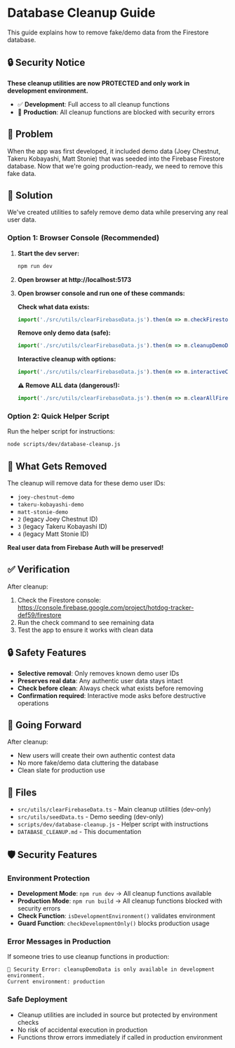 # Database Cleanup Guide

This guide explains how to remove fake/demo data from the Firestore database.

## 🔒 Security Notice

**These cleanup utilities are now PROTECTED and only work in development environment.**

- ✅ **Development**: Full access to all cleanup functions
- 🚨 **Production**: All cleanup functions are blocked with security errors

## 🎯 Problem

When the app was first developed, it included demo data (Joey Chestnut, Takeru Kobayashi, Matt Stonie) that was seeded into the Firebase Firestore database. Now that we're going production-ready, we need to remove this fake data.

## 🧹 Solution

We've created utilities to safely remove demo data while preserving any real user data.

### Option 1: Browser Console (Recommended)

1. **Start the dev server:**
   ```bash
   npm run dev
   ```

2. **Open browser at http://localhost:5173**

3. **Open browser console and run one of these commands:**

   **Check what data exists:**
   ```javascript
   import('./src/utils/clearFirebaseData.js').then(m => m.checkFirestoreData())
   ```

   **Remove only demo data (safe):**
   ```javascript
   import('./src/utils/clearFirebaseData.js').then(m => m.cleanupDemoData())
   ```

   **Interactive cleanup with options:**
   ```javascript
   import('./src/utils/clearFirebaseData.js').then(m => m.interactiveCleanup())
   ```

   **⚠️ Remove ALL data (dangerous!):**
   ```javascript
   import('./src/utils/clearFirebaseData.js').then(m => m.clearAllFirestoreData())
   ```

### Option 2: Quick Helper Script

Run the helper script for instructions:
```bash
node scripts/dev/database-cleanup.js
```

## 🎯 What Gets Removed

The cleanup will remove data for these demo user IDs:
- `joey-chestnut-demo`
- `takeru-kobayashi-demo`  
- `matt-stonie-demo`
- `2` (legacy Joey Chestnut ID)
- `3` (legacy Takeru Kobayashi ID)
- `4` (legacy Matt Stonie ID)

**Real user data from Firebase Auth will be preserved!**

## ✅ Verification

After cleanup:
1. Check the Firestore console: https://console.firebase.google.com/project/hotdog-tracker-def59/firestore
2. Run the check command to see remaining data
3. Test the app to ensure it works with clean data

## 🔒 Safety Features

- **Selective removal**: Only removes known demo user IDs
- **Preserves real data**: Any authentic user data stays intact
- **Check before clean**: Always check what exists before removing
- **Confirmation required**: Interactive mode asks before destructive operations

## 🚀 Going Forward

After cleanup:
- New users will create their own authentic contest data
- No more fake/demo data cluttering the database
- Clean slate for production use

## 📝 Files

- `src/utils/clearFirebaseData.ts` - Main cleanup utilities (dev-only)
- `src/utils/seedData.ts` - Demo seeding (dev-only)  
- `scripts/dev/database-cleanup.js` - Helper script with instructions
- `DATABASE_CLEANUP.md` - This documentation

## 🛡️ Security Features

### Environment Protection
- **Development Mode**: `npm run dev` → All cleanup functions available
- **Production Mode**: `npm run build` → All cleanup functions blocked with security errors
- **Check Function**: `isDevelopmentEnvironment()` validates environment
- **Guard Function**: `checkDevelopmentOnly()` blocks production usage

### Error Messages in Production
If someone tries to use cleanup functions in production:
```text
🚨 Security Error: cleanupDemoData is only available in development environment. 
Current environment: production
```

### Safe Deployment
- Cleanup utilities are included in source but protected by environment checks
- No risk of accidental execution in production
- Functions throw errors immediately if called in production environment